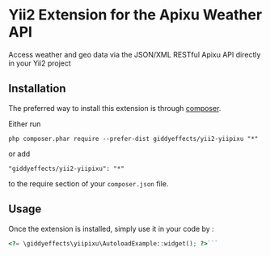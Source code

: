 Yii2 Extension for the Apixu Weather API
========================================
Access weather and geo data via the JSON/XML RESTful Apixu API directly in your Yii2 project

Installation
------------

The preferred way to install this extension is through [composer](http://getcomposer.org/download/).

Either run

```
php composer.phar require --prefer-dist giddyeffects/yii2-yiipixu "*"
```

or add

```
"giddyeffects/yii2-yiipixu": "*"
```

to the require section of your `composer.json` file.


Usage
-----

Once the extension is installed, simply use it in your code by  :

```php
<?= \giddyeffects\yiipixu\AutoloadExample::widget(); ?>```
